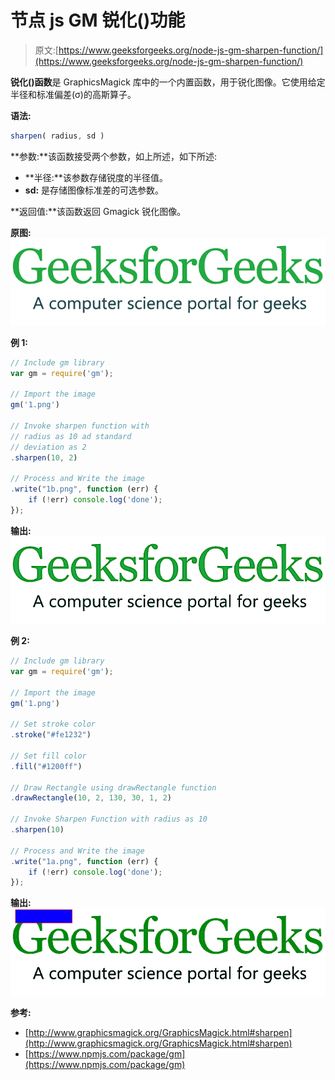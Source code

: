 # 节点 js GM 锐化()功能

> 原文:[https://www.geeksforgeeks.org/node-js-gm-sharpen-function/](https://www.geeksforgeeks.org/node-js-gm-sharpen-function/)

**锐化()函数**是 GraphicsMagick 库中的一个内置函数，用于锐化图像。它使用给定半径和标准偏差(σ)的高斯算子。

**语法:**

```js
sharpen( radius, sd )
```

**参数:**该函数接受两个参数，如上所述，如下所述:

*   **半径:**该参数存储锐度的半径值。
*   **sd:** 是存储图像标准差的可选参数。

**返回值:**该函数返回 Gmagick 锐化图像。

**原图:**
![](img/3a7f2a0c7a1b7410f45c9428c4fda2ad.png)

**例 1:**

```js
// Include gm library
var gm = require('gm');

// Import the image
gm('1.png')

// Invoke sharpen function with
// radius as 10 ad standard
// deviation as 2
.sharpen(10, 2)

// Process and Write the image
.write("1b.png", function (err) {
    if (!err) console.log('done');
});
```

**输出:**
![](img/0e8533d54f8411cd6eb2fffa89e18cde.png)

**例 2:**

```js
// Include gm library
var gm = require('gm');

// Import the image
gm('1.png')

// Set stroke color
.stroke("#fe1232")

// Set fill color
.fill("#1200ff")

// Draw Rectangle using drawRectangle function
.drawRectangle(10, 2, 130, 30, 1, 2)

// Invoke Sharpen Function with radius as 10 
.sharpen(10)

// Process and Write the image
.write("1a.png", function (err) {
    if (!err) console.log('done');
});
```

**输出:**
![](img/22a44effa0c3a420e0dcf30e76860990.png)

**参考:**

*   [http://www.graphicsmagick.org/GraphicsMagick.html#sharpen](http://www.graphicsmagick.org/GraphicsMagick.html#sharpen)
*   [https://www.npmjs.com/package/gm](https://www.npmjs.com/package/gm)